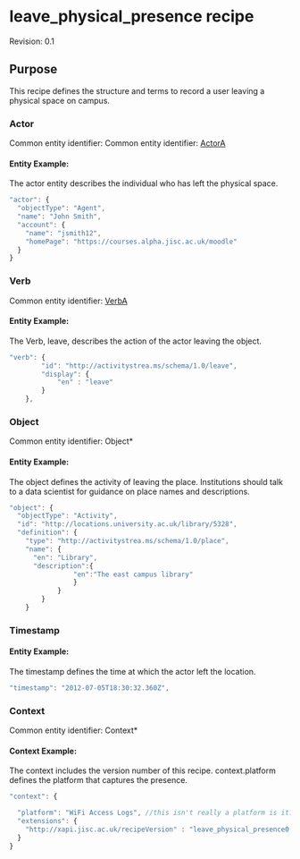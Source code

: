 # leave_physical_presence recipe
Revision: 0.1

## Purpose
This recipe defines the structure and terms to record a user leaving a physical space on campus.

### Actor
Common entity identifier: Common entity identifier: [ActorA](../common_structures.md#actora)

#### Entity Example:
The actor entity describes the individual who has left the physical space.

``` Javascript
"actor": {
  "objectType": "Agent",
  "name": "John Smith",
  "account": {
    "name": "jsmith12",
    "homePage": "https://courses.alpha.jisc.ac.uk/moodle"
  }
}
```

### Verb
Common entity identifier: [VerbA](../common_structures.md#verba)

#### Entity Example:
The Verb, leave, describes the action of the actor leaving the object.

``` javascript
"verb": {
        "id": "http://activitystrea.ms/schema/1.0/leave",
        "display": {
            "en" : "leave"
        }
    },
```

### Object
Common entity identifier: Object*

#### Entity Example:
The object defines the activity of leaving the place. Institutions should talk to a data scientist for guidance on place names and descriptions.

``` javascript
"object": {
  "objectType": "Activity",
  "id": "http://locations.university.ac.uk/library/5328",
  "definition": {
    "type": "http://activitystrea.ms/schema/1.0/place",
    "name": {
      "en": "Library",
	  "description":{
				"en":"The east campus library"
				}
			}
		}
	}
```

### Timestamp


#### Entity Example:
The timestamp defines the time at which the actor left the location.

``` javascript
"timestamp": "2012-07-05T18:30:32.360Z",
```

### Context
Common entity identifier: Context*

#### Context Example:
The context includes the version number of this recipe.
context.platform defines the platform that captures the presence.


``` javascript
"context": {

  "platform": "WiFi Access Logs", //this isn't really a platform is it?
  "extensions": {  
    "http://xapi.jisc.ac.uk/recipeVersion" : "leave_physical_presence0.1",
  }
}
```

